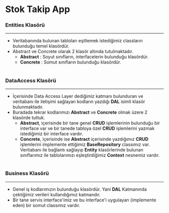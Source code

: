 # Stok Takip App
### Entities Klasörü 
---
* Veritabanında bulunan tabloları eşitlemek istediğimiz classların bulunduğu temel klasördür.
* Abstract ve Concrete olarak 2 klasör altında tutulmaktadır.
  * **Abstract** : Soyut sınıfların, interfacelerin bulunduğu klasördür.
  * **Concrete** : Somut sınıfların bulunduğu klasördür.
    
#

### DataAccess Klasörü 
---
* İçerisinde Data Access Layer dediğimiz katmanı bulunduran ve veritabanı ile iletişimi sağlayan kodların yazdığı **DAL** isimli klasör bulunmaktadır.
* Buradada tekrar kodlarımızı **Abstract** ve **Concrete** olmak üzere 2 klasörde tuttuk.
  * **Abstract**, içerisinde bir tane genel **CRUD** işlemlerinin bulunduğu bir interface var ve bir tanede tabloya özel **CRUD** işlemlerini yazmak istediğimiz bir interface vardır.
  * **Concrete**, içerisinde ise **Abstract** içerisinde yazdığımız **CRUD** işlemlerini implemente ettiğimiz **BaseRepository** classımız var. Veritabanı ile bağlantı sağlayıp **Entity** klasörlerinde bulunan sınıflarımız ile tablolarımızı eşleştirdiğimiz **Context** nesnemiz vardır.

#

### Business Klasörü 
---
* Genel iş kodlarımızın bulunduğu klasördür. Yani **DAL** Katmanında çektiğimiz verileri kullandığımız katmandır.
* Bir tane servis interface'imiz ve bu interface'i uygulayan (implemente eden) bir somut classımız vardır.
